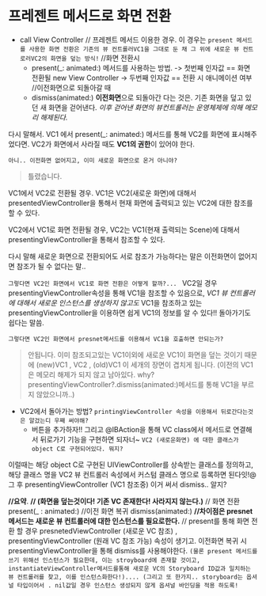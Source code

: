 # 프레젠트 메서드로 화면 전환
- call View Controller // 프레젠트 메서드 이용한 경우.
이 경우는 `present 메서드를 사용한 화면 전환은 기존의 뷰 컨트롤러VC1을 그대로 둔 채 그 위에 새로운 뷰 컨트로러VC2의 화면을 덮는 방식!`
//화면 전환시
	- present(_: animated:) 메서드를 사용하는 방법.
-> 첫번째 인자값 == 화면 전환될 new View Controller
-> 두번째 인자값 == 전환 시 애니메이션 여부
//이전화면으로 되돌아갈 때
	- dismiss(animated:)
**이전화면**으로 되돌아간 다는 것은. 기존 화면을 덮고 있던 새 화면을 걷어낸다. *이후 걷어낸 화면의 뷰컨트롤러는 운영체제에 의해 메모리 해제된다.*

다시 말해서. VC1 에서 present(_: animated:) 메서드를 통해 VC2를 화면에 표시해주었다면. VC2가 화면에서 사라질 때도 **VC1의 권한**이 있어야 한다.

`아니.. 이전화면 없어지고, 이미 새로운 화면으로 온거 아니야? `
> 틀렸습니다.

VC1에서 VC2로 전환될 경우. VC1은 VC2(새로운 화면)에 대해서 presentedViewController을 통해서 현재 화면에 출력되고 있는 VC2에 대한 참조를 할 수 있다.

VC2에서 VC1로 화면 전환될 경우, VC2는 VC1(현재 출력되는 Scene)에 대해서 presentingViewController을 통해서 참조할 수 있다.

다시 말해 새로운 화면으로 전환되어도 서로 참조가 가능하다는 말은 이전화면이 없어지면 참조가 될 수 없다는 말..

`그렇다면 VC2인 화면에서 VC1로 화면 전환은 어떻게 할까?... `
VC2일 경우 presentingViewController속성을 통해 VC1을 참조할 수 있음으로, *VC1 뷰 컨트롤러에 대해서 새로운 인스턴스를 생성하지 않고도* VC1을 참조하고 있는 presentingViewController을 이용하면 쉽게 VC1의 정보를 알 수 있다!! 돌아가기도 쉽다는 말씀. 

`그렇다면 VC2인 화면에서 presnet메서드를 이용해서 VC1을 호출하면 안되는가? `

> 안됩니다. 이미 참조되고있는 VC1이외에 새로운 VC1이 화면을 덮는 것이기 때문에 (new)VC1 , VC2 , (old)VC1 이 세개의 장면이 겹치게 됩니다. (이전의 VC1은 메모리 해제가 되지 않고 남아있다. why? presentingViewController?.dismiss(animated:)메서드를 통해 VC1을 부르지 않았으니까..)

- VC2에서 돌아가는 방법?
`printingViewController 속성을 이용해서 뒤로간다는것은 알겄는디 우째 써야해? `
	- 버튼을 추가하자!! 그리고 @IBAction을 통해 VC class에서 메서드로 연결해서 뒤로가기 기능을 구현하면 되자너~
`VC2 (새로운화면) 에 대한 클래스가 object C로 구현되어있다. 뭐지?`

이럴때는 해당 object C로 구현된 UIViewController를 상속받는 클래스를 정의하고, 해당 클래스 명을 VC2 뷰 컨트롤러 속성에서 커스텀 클래스 명으로 등록하면 된다잇!@ 
 그 후 presentingViewController (VC1 참조중) 이거 써서 dismiss.. 알지? 
 

**//요약**.
**// (화면을 덮는것이다! 기존 VC 존재한다! 사라지지 않는다.)**
// 화면 전환 present(_ : animated:) //이전 화면 복귀 dismiss(animated:)
**//차이점은 presnet메서드는 새로운 뷰 컨트롤러에 대한 인스턴스를 필요로한다.** 
// present를 통해 화면 전환 할 경우 presnetedViewController (새로운 VC 참조) , presentingViewController (원래 VC 참조 가능) 속성이 생기고. 이전화면 복귀 시 presentingViewController을 통해 dismiss를 사용해야한다.
`(물론 present 메서드를 쓰기 위해선 인스턴스가 필요한데, 이는 stroyboard에 존재할 것이고, instantiateViewController메서드를통해 새로운 VC의 Storyboard ID값과 일치하는 뷰 컨트롤러를 찾고, 이를 인스턴스화한다!)....
(그리고 또 한가지.. storyboard는 옵셔널 타입이어서 . nil값일 경우 인스턴스 생성되지 않게 옵셔널 바인딩을 적용 하도록!`

